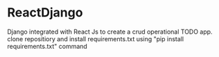 # ReactDjango

Django integrated with React Js to create a crud operational TODO app.
clone repositiory and install requirements.txt using "pip install requirements.txt" command
